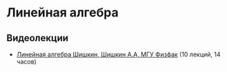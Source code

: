 # Линейная алгебра

## Видеолекции

* [Линейная алгебра Шишкин, Шишкин А.А, МГУ Физфак](https://teach-in.ru/course/linear-algebra-shishkin) (10 лекций, 14 часов)

